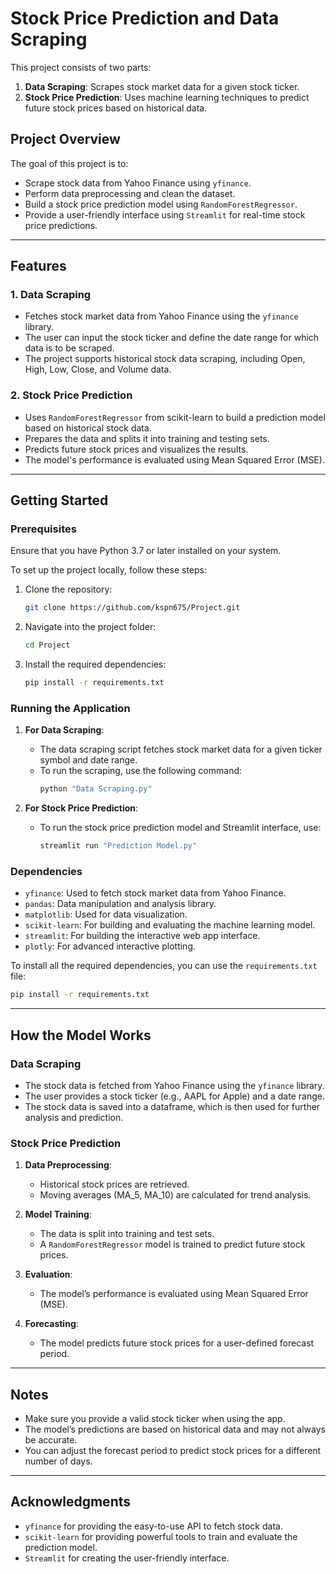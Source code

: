 # Stock Price Prediction and Data Scraping

This project consists of two parts:
1. **Data Scraping**: Scrapes stock market data for a given stock ticker.
2. **Stock Price Prediction**: Uses machine learning techniques to predict future stock prices based on historical data.

## Project Overview

The goal of this project is to:
- Scrape stock data from Yahoo Finance using `yfinance`.
- Perform data preprocessing and clean the dataset.
- Build a stock price prediction model using `RandomForestRegressor`.
- Provide a user-friendly interface using `Streamlit` for real-time stock price predictions.

---

## Features

### 1. Data Scraping
- Fetches stock market data from Yahoo Finance using the `yfinance` library.
- The user can input the stock ticker and define the date range for which data is to be scraped.
- The project supports historical stock data scraping, including Open, High, Low, Close, and Volume data.

### 2. Stock Price Prediction
- Uses `RandomForestRegressor` from scikit-learn to build a prediction model based on historical stock data.
- Prepares the data and splits it into training and testing sets.
- Predicts future stock prices and visualizes the results.
- The model's performance is evaluated using Mean Squared Error (MSE).

---

## Getting Started

### Prerequisites

Ensure that you have Python 3.7 or later installed on your system.

To set up the project locally, follow these steps:

1. Clone the repository:
   ```bash
   git clone https://github.com/kspn675/Project.git
   ```

2. Navigate into the project folder:
   ```bash
   cd Project
   ```

3. Install the required dependencies:
   ```bash
   pip install -r requirements.txt
   ```

### Running the Application

1. **For Data Scraping**:
   - The data scraping script fetches stock market data for a given ticker symbol and date range.
   - To run the scraping, use the following command:
     ```bash
     python "Data Scraping.py"
     ```

2. **For Stock Price Prediction**:
   - To run the stock price prediction model and Streamlit interface, use:
     ```bash
     streamlit run "Prediction Model.py"
     ```

### Dependencies

- `yfinance`: Used to fetch stock market data from Yahoo Finance.
- `pandas`: Data manipulation and analysis library.
- `matplotlib`: Used for data visualization.
- `scikit-learn`: For building and evaluating the machine learning model.
- `streamlit`: For building the interactive web app interface.
- `plotly`: For advanced interactive plotting.

To install all the required dependencies, you can use the `requirements.txt` file:

```bash
pip install -r requirements.txt
```

---

## How the Model Works

### Data Scraping
- The stock data is fetched from Yahoo Finance using the `yfinance` library.
- The user provides a stock ticker (e.g., AAPL for Apple) and a date range.
- The stock data is saved into a dataframe, which is then used for further analysis and prediction.

### Stock Price Prediction
1. **Data Preprocessing**: 
   - Historical stock prices are retrieved.
   - Moving averages (MA_5, MA_10) are calculated for trend analysis.
   
2. **Model Training**:
   - The data is split into training and test sets.
   - A `RandomForestRegressor` model is trained to predict future stock prices.
   
3. **Evaluation**:
   - The model’s performance is evaluated using Mean Squared Error (MSE).
   
4. **Forecasting**:
   - The model predicts future stock prices for a user-defined forecast period.

---

## Notes
- Make sure you provide a valid stock ticker when using the app.
- The model’s predictions are based on historical data and may not always be accurate.
- You can adjust the forecast period to predict stock prices for a different number of days.

---

## Acknowledgments

- `yfinance` for providing the easy-to-use API to fetch stock data.
- `scikit-learn` for providing powerful tools to train and evaluate the prediction model.
- `Streamlit` for creating the user-friendly interface.
